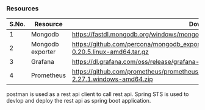 ### Resources

S.No. | Resource          | Download URL
----- | ----------------- | ----------------
1     | Mongodb           | https://fastdl.mongodb.org/windows/mongodb-windows-x86_64-4.4.6.zip 
2     | Mongodb exporter  | https://github.com/percona/mongodb_exporter/releases/download/v0.20.5/mongodb_exporter-0.20.5.linux-amd64.tar.gz 
3     | Grafana           | https://dl.grafana.com/oss/release/grafana-8.0.0.windows-amd64.zip 
4     | Prometheus        | https://github.com/prometheus/prometheus/releases/download/v2.27.1/prometheus-2.27.1.windows-amd64.zip 

postman is used as a rest api client to call rest api. Spring STS is used to devlop and deploy the rest api as spring boot application. 
